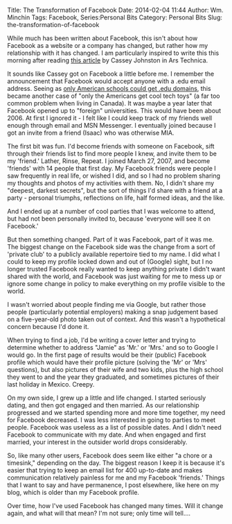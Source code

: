Title: The Transformation of Facebook
Date: 2014-02-04 11:44
Author: Wm. Minchin
Tags: Facebook, Series:Personal Bits
Category: Personal Bits
Slug: the-transformation-of-facebook

While much has been written about Facebook, this isn't about how
Facebook as a website or a company has changed, but rather how my
relationship with it has changed. I am particularly inspired to write
this this morning after reading [this
article](http://arstechnica.com/business/2014/02/how-we-ruin-social-networks-facebook-specifically/)
by Cassey Johnston in Ars Technica.

It
sounds like Cassey got on Facebook a little before me. I remember the
announcement that Facebook would accept anyone with a .edu email
address. Seeing as [only American schools could get .edu
domains](http://en.wikipedia.org/wiki/.edu),
this became another case of "only the Americans get cool tech toys" (a
far too common problem when living in Canada). It was maybe a year later
that Facebook opened up to "foreign" universities. This would have been
about 2006. At first I ignored it - I felt like I could keep track of
my friends well enough through email and MSN Messenger. I eventually
joined because I got an invite from a friend (Isaac) who was otherwise
MIA.

The first bit was fun. I'd become friends with
someone on Facebook, sift through their friends list to find more people
I knew, and invite them to be my 'friend.' Lather, Rinse, Repeat. I
joined March 27, 2007, and become 'friends' with 14 people that first
day. My Facebook friends were people I saw frequently in real life, or
wished I did, and so I had no problem sharing my thoughts and photos of
my activities with them. No, I didn't share my "deepest, darkest
secrets", but the sort of things I'd share with a friend at a party -
personal triumphs, reflections on life, half formed ideas, and the like.

And I ended up at a number of cool parties that I was welcome to
attend, but had not been personally invited to, because 'everyone will
see it on Facebook.'

But then something changed. Part
of it was Facebook, part of it was me. The biggest change on the
Facebook side was the change from a sort of 'private club' to a publicly
available repertoire tied to my name. I did what I could to keep my
profile locked down and out of (Google) sight, but I no longer trusted
Facebook really wanted to keep anything private I didn't want shared
with the world, and Facebook was just waiting for me to mess up or
ignore some change in policy to make everything on my profile visible to
the world.

I wasn't worried about people finding me
via Google, but rather those people (particularly potential employers)
making a snap judgement based on a five-year-old photo taken out of
context. And this wasn't a hypothetical concern because I'd done it.

When trying to find a job, I'd be writing a cover letter and trying to
determine whether to address "Jamie" as 'Mr.' or 'Mrs.' and so to Google
I would go. In the first page of results would be their (public)
Facebook profile which would have their profile picture (solving the
'Mr' or 'Mrs' questions), but also pictures of their wife and two kids,
plus the high school they went to and the year they graduated, and
sometimes pictures of their last holiday in Mexico. Creepy.

On
my own side, I grew up a little and life changed. I started seriously
dating, and then got engaged and then married. As our relationship
progressed and we started spending more and more time together, my need
for Facebook decreased. I was less interested in going to parties to
meet people. Facebook was useless as a list of possible dates. And I
didn't need Facebook to communicate with my date. And when engaged and
first married, your interest in the outsider world drops considerably.

So,
like many other users, Facebook does seem like either "a chore or a
timesink," depending on the day. The biggest reason I keep it is because
it's easier that trying to keep an email list for 400 up-to-date and
makes communication relatively painless for me and my Facebook
'friends.' Things that I want to say and have permanence, I post
elsewhere, like here on my blog, which is older than my Facebook
profile.

Over time, how I've used Facebook has changed
many times. Will it change again, and what will that mean? I'm not sure;
only time will tell....
